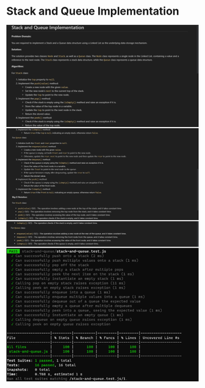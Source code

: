 # Stack and Queue Implementation
![Alt text](r1.png)
![Alt text](r2.png)
![Alt text](r3.png)
![Alt text](stackqueueTESTS.png)
